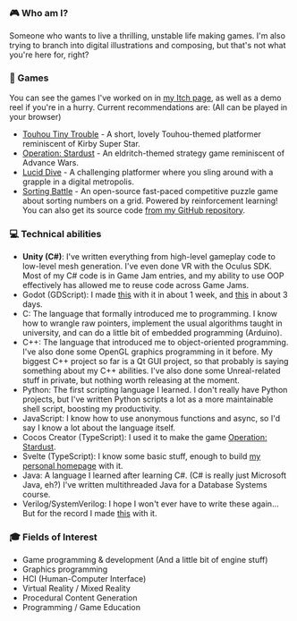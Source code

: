 ### :video_game: Who am I?
Someone who wants to live a thrilling, unstable life making games. I'm also trying to branch into digital illustrations and composing, but that's not what you're here for, right?

### :space_invader: Games 
You can see the games I've worked on in [my Itch page](https://chocola-mint.itch.io/), as well as a demo reel if you're in a hurry. Current recommendations are: (All can be played in your browser)
* [Touhou Tiny Trouble](https://chocola-mint.itch.io/touhou-tiny-trouble) - A short, lovely Touhou-themed platformer reminiscent of Kirby Super Star.
* [Operation: Stardust](https://chocola-mint.itch.io/operation-stardust) - An eldritch-themed strategy game reminiscent of Advance Wars.
* [Lucid Dive](https://chocola-mint.itch.io/lucid-dive) - A challenging platformer where you sling around with a grapple in a digital metropolis.
* [Sorting Battle](https://chocola-mint.itch.io/sorting-battle) - An open-source fast-paced competitive puzzle game about sorting numbers on a grid. Powered by reinforcement learning! You can also get its source code [from my GitHub repository](https://github.com/chocola-mint/Sorting-Battle).

### :computer: Technical abilities
- **Unity (C#)**: I've written everything from high-level gameplay code to low-level mesh generation. I've even done VR with the Oculus SDK. Most of my C# code is in Game Jam entries, and my ability to use OOP effectively has allowed me to reuse code across Game Jams.
- Godot (GDScript): I made [this](https://chocola-mint.itch.io/please-uninstall) with it in about 1 week, and [this](https://chocola-mint.itch.io/lifeline) in about 3 days.
- C: The language that formally introduced me to programming. I know how to wrangle raw pointers, implement the usual algorithms taught in university, and can do a little bit of embedded programming (Arduino).
- C++: The language that introduced me to object-oriented programming. I've also done some OpenGL graphics programming in it before. My biggest C++ project so far is a Qt GUI project, so that probably is saying something about my C++ abilities. I've also done some Unreal-related stuff in private, but nothing worth releasing at the moment.
- Python: The first scripting language I learned. I don't really have Python projects, but I've written Python scripts a lot as a more maintainable shell script, boosting my productivity.
- JavaScript: I know how to use anonymous functions and async, so I'd say I know a lot about the language itself.
- Cocos Creator (TypeScript): I used it to make the game [Operation: Stardust](https://chocola-mint.itch.io/operation-stardust).
- Svelte (TypeScript): I know some basic stuff, enough to build [my personal homepage](https://chocola-mint.github.io/) with it.
- Java: A language I learned after learning C#. (C# is really just Microsoft Java, eh?) I've written multithreaded Java for a Database Systems course.
- Verilog/SystemVerilog: I hope I won't ever have to write these again... But for the record I made [this](https://github.com/chocola-mint/Dance-Invaders) with it.

### :mortar_board: Fields of Interest
- Game programming & development (And a little bit of engine stuff)
- Graphics programming
- HCI (Human-Computer Interface)
- Virtual Reality / Mixed Reality
- Procedural Content Generation
- Programming / Game Education
